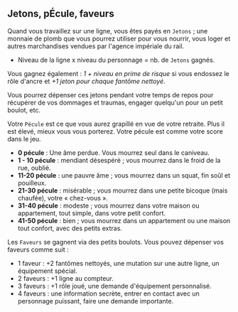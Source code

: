 ## Jetons, pÉcule, faveurs

Quand vous travaillez sur une ligne, vous êtes payés en `Jetons` ; une monnaie de
plomb que vous pourrez utiliser pour vous nourrir, vous loger et autres
marchandises vendues par l'agence impériale du rail.

* Niveau de la ligne x niveau du personnage = nb. de `Jetons` gagnés.

Vous gagnez également : *1 + niveau en prime de risque*  si vous endossez le
rôle d'ancre et *+1 jeton pour chaque fantôme nettoyé*.

Vous pourrez dépenser ces jetons pendant votre temps de repos pour récupérer
de vos dommages et traumas, engager quelqu'un pour un petit boulot, etc.

Votre `Pécule` est ce que vous aurez grapillé en vue de votre retraite. Plus il
est élevé, mieux vous vous porterez. Votre pécule est comme votre score dans le
jeu.

* **0 pécule** : Une âme perdue. Vous mourrez seul dans le caniveau.
* **1 - 10 pécule** : mendiant désespéré ; vous mourrez dans le froid de la rue,
  oublié.
* **11-20 pécule** : une pauvre âme ; vous mourrez dans un squat, fin soûl et
  pouilleux.
* **21-30 pécule** : misérable ; vous mourrez dans une petite bicoque (mais
  chaufée), votre « chez-vous ».
* **31-40 pécule** : modeste ; vous mourrez dans votre maison ou appartement,
  tout simple, dans votre petit confort.
* **41-50 pécule** : bien ; vous mourrez dans un appartement ou une maison
  tout confort, avec des petits extras.

Les `Faveurs` se gagnent via des petits boulots. Vous pouvez dépenser vos faveurs
comme suit :

* 1 faveur : +2 fantômes nettoyés, une mutation sur une autre ligne, un
  équipement spécial.
* 2 faveurs : +1 ligne au compteur.
* 3 faveurs : +1 rôle joué, une demande d'équipement personnalisé.
* 4 faveurs : une information secrète, entrer en contact avec un personnage
  puissant, faire une demande importante.

